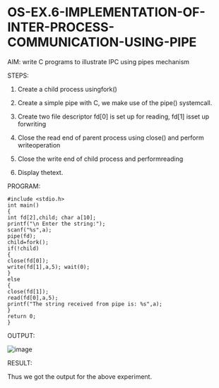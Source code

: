 # OS-EX.6-IMPLEMENTATION-OF-INTER-PROCESS-COMMUNICATION-USING-PIPE

AIM:
write C programs to illustrate IPC using pipes mechanism



STEPS:

1. Create a child process usingfork()
  
2. Create a simple pipe with C, we make use of the pipe() systemcall.
  
3. Create two file descriptor fd[0] is set up for reading, fd[1] isset up forwriting
  
4. Close the read end of parent process using close() and perform writeoperation
  
7. Close the write end of child process and performreading
   
8. Display thetext.


PROGRAM:

```
#include <stdio.h>
int main()
{
int fd[2],child; char a[10];
printf("\n Enter the string:");
scanf("%s",a);
pipe(fd);
child=fork();
if(!child)
{
close(fd[0]);
write(fd[1],a,5); wait(0);
}
else
{
close(fd[1]);
read(fd[0],a,5);
printf("The string received from pipe is: %s",a);
}
return 0;
}

```

OUTPUT:

![image](https://github.com/varsha-2005/OS-EX.6-IMPLEMENTATION-OF-INTER-PROCESS-COMMUNICATION-USING-PIPE/assets/119288183/c0d07745-2d24-4978-a128-fde627172904)



RESULT:

Thus we got the output for the above experiment.


